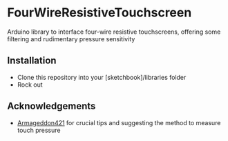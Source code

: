 # FourWireResistiveTouchscreen

Arduino library to interface four-wire resistive touchscreens, offering some filtering and rudimentary pressure sensitivity 

## Installation
- Clone this repository into your [sketchbook]/libraries folder
- Rock out

## Acknowledgements
- [Armageddon421](https://github.com/armageddon421) for crucial tips and suggesting the method to measure touch pressure

